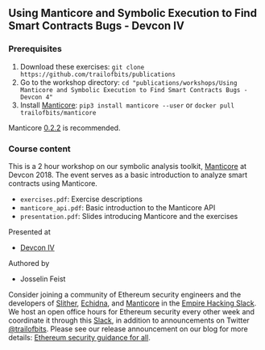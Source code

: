 ## Using Manticore and Symbolic Execution to Find Smart Contracts Bugs - Devcon IV


### Prerequisites
1. Download these exercises: `git clone https://github.com/trailofbits/publications`
2. Go to the workshop directory: `cd "publications/workshops/Using Manticore and Symbolic Execution to Find Smart Contracts Bugs - Devcon 4"`
3. Install [Manticore](https://github.com/trailofbits/manticore): `pip3 install manticore --user` or `docker pull trailofbits/manticore`

Manticore [0.2.2](https://github.com/trailofbits/manticore/releases/tag/0.2.2) is recommended.

### Course content

This is a 2 hour workshop on our symbolic analysis toolkit, [Manticore](https://github.com/trailofbits/manticore) at Devcon 2018. The event serves as a basic introduction to analyze smart contracts using Manticore.

* `exercises.pdf`: Exercise descriptions
* `manticore_api.pdf`: Basic introduction to the Manticore API
* `presentation.pdf`: Slides introducing Manticore and the exercises

Presented at
 * [Devcon IV](https://devcon4.ethereum.org/)

Authored by
 * Josselin Feist

Consider joining a community of Ethereum security engineers and the developers of [Slither](https://github.com/trailofbits/slither), [Echidna](https://github.com/trailofbits/echidna), and [Manticore](https://github.com/trailofbits/manticore) in the [Empire Hacking Slack](https://empireslacking.herokuapp.com). We host an open office hours for Ethereum security every other week and coordinate it through this [Slack](https://empireslacking.herokuapp.com), in addition to announcements on Twitter [@trailofbits](https://twitter.com/trailofbits). Please see our release announcement on our blog for more details: [Ethereum security guidance for all](https://blog.trailofbits.com/2018/10/04/ethereum-security-guidance-for-all/).

